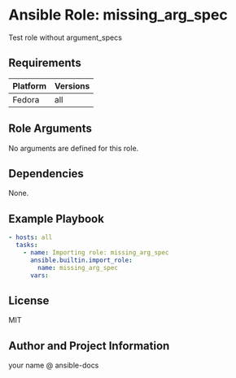 <!-- BEGIN_ANSIBLE_DOCS -->
# Ansible Role: missing_arg_spec

Test role without argument_specs

## Requirements

| Platform | Versions |
| -------- | -------- |
| Fedora | all |

## Role Arguments

No arguments are defined for this role.

## Dependencies

None.

## Example Playbook

```yaml
- hosts: all
  tasks:
    - name: Importing role: missing_arg_spec
      ansible.builtin.import_role:
        name: missing_arg_spec
      vars:
```

## License

MIT

## Author and Project Information

your name @ ansible-docs

<!-- END_ANSIBLE_DOCS -->
